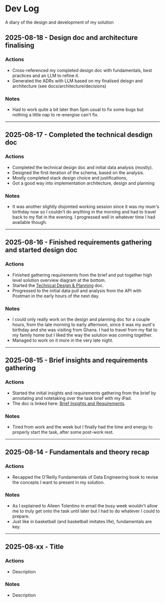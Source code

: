 # Dev Log

A diary of the design and development of my solution

## 2025-08-18 - Design doc and architecture finalising

### Actions

- Cross-referenced my completed design doc with fundamentals, best practices and an LLM to refine it.
- Generated the ADRs with LLM based on my finalised deisgn and architecture (see docs/architecture/decisions)

### Notes

- Had to work quite a bit later than 5pm usual to fix some bugs but nothing a little nap to re-energise can't fix.

---

## 2025-08-17 - Completed the technical desdign doc

### Actions

- Completed the technical design doc and initial data analysis (mostly).
- Designed the first iteration of the schema, based on the analysis.
- Mostly completed stack design choice and justifications,
- Got a good way into implementation architecture, design and planning

### Notes

- It was another slightly disjointed working session since it was my mum's birthday now so I couldn't do anything in the morning and had to travel back to my flat in the evening. I progressed well in whatever time I had available though.

---

## 2025-08-16 - Finished requirements gathering and started design doc

### Actions

- Finished gathering requirements from the brief and put together high level solution overview diagram at the bottom.
- Started the [Technical Design & Planning]() doc.
- Progressed to the initial data pull and analysis from the API with Postman in the early hours of the next day.

### Notes

- I could only really work on the design and planning doc for a couple hours, from the late morning to early afternoon, since it was my aunt's birthday and she was visiting from Ghana. I had to travel from my flat to my family home but I liked the way the solution was coming together.
- Managed to work on it more in the very late night.

---

## 2025-08-15 - Brief insights and requirements gathering

### Actions

- Started the initial insights and requirements gathering from the brief by annotating and notetaking over the task brief with my iPad.
- The doc is linked here: [Brief Insights and Requirements](docs/Brief_Insights_and_Requirements.pdf).

### Notes

- Tired from work and the week but I finally had the time and energy to properly start the task, after some post-work rest.

---

## 2025-08-14 - Fundamentals and theory recap

### Actions

- Recapped the O'Reilly Fundamentals of Data Engineering book to revise the concepts I want to present in my solution.

### Notes

- As I explained to Aileen Tolentino in email the busy week wouldn't allow me to truly get onto the task until later but I had to do whatever I could to prepare.
- Just like in basketball (and basketball imitates life), fundamentals are key.

---

## 2025-08-xx - Title

### Actions

- Description

### Notes

- Description
